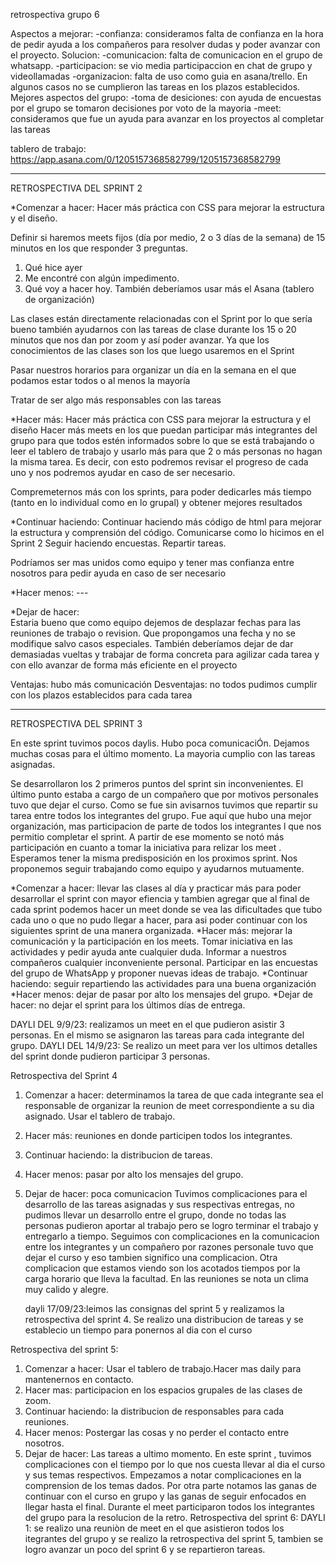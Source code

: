retrospectiva grupo 6

Aspectos a mejorar:
-confianza: consideramos falta de confianza en la hora de pedir ayuda a los compañeros para resolver dudas y poder avanzar con el proyecto. Solucion: 
-comunicacion: falta de comunicacion en el grupo de whatsapp.
-participacion: se vio media participaccion en chat de grupo y videollamadas
-organizacion: falta de uso como guia en asana/trello. En algunos casos no se cumplieron las tareas en los plazos establecidos.
Mejores aspectos del grupo:
-toma de desiciones: con ayuda de encuestas por el grupo se tomaron decisiones por voto de la mayoria
-meet: consideramos que fue un ayuda para avanzar en los proyectos al completar las tareas

tablero de trabajo: https://app.asana.com/0/1205157368582799/1205157368582799

----------------------------------------------------------------------------------------
RETROSPECTIVA DEL SPRINT 2

*Comenzar a hacer:
Hacer más práctica con CSS para mejorar la estructura y el diseño.
 
Definir si haremos meets fijos (día por medio, 2 o 3 días de la semana) de 15 minutos en los que responder 3 preguntas. 
1. Qué hice ayer
2. Me encontré con algún impedimento.
3. Qué voy a hacer hoy.
También deberíamos usar más el Asana (tablero de organización)

Las clases están directamente relacionadas con el Sprint por lo que sería bueno también ayudarnos con las tareas de clase durante los 15 o 20 minutos que nos dan por zoom y así poder avanzar.
Ya que los conocimientos de las clases son los que luego usaremos en el Sprint 

Pasar nuestros horarios para organizar un día en la semana en el que podamos estar todos o al menos la mayoría

Tratar de ser algo más responsables con las tareas

*Hacer más: 
Hacer más práctica con CSS para mejorar la estructura y el diseño
Hacer más meets en los que puedan participar más integrantes del grupo para que todos estén informados sobre lo que se está trabajando o leer el tablero de trabajo y usarlo más para que 2 o más personas no hagan la misma tarea. Es decir, con esto podremos revisar el progreso de cada uno y nos podremos ayudar en caso de ser necesario.

Compremeternos más con los sprints, para poder dedicarles más tiempo (tanto en lo individual como en lo grupal) y obtener mejores resultados

*Continuar haciendo: 
Continuar haciendo más código de html para mejorar la estructura y comprensión del código.
Comunicarse como lo hicimos en el Sprint 2
Seguir haciendo encuestas. Repartir tareas. 

Podríamos ser mas unidos como equipo y tener mas confianza entre nosotros para pedir ayuda en caso de ser necesario

*Hacer menos:  ---


*Dejar de hacer:  
Estaria bueno que como equipo dejemos de desplazar fechas para las reuniones de trabajo o revision. Que propongamos una fecha y no se modifique salvo casos especiales.
También deberíamos dejar de dar demasiadas vueltas y trabajar de forma concreta para agilizar cada tarea y con ello avanzar de forma más eficiente en el proyecto

Ventajas: hubo más comunicación
Desventajas: no todos pudimos cumplir con los plazos establecidos para cada tarea

----------------------------------------------------------------------------------------
RETROSPECTIVA DEL SPRINT 3

En este sprint tuvimos pocos daylis. Hubo poca comunicaciÓn. Dejamos muchas cosas para el último momento. 
La mayoria cumplio con las tareas asignadas. 

Se desarrollaron los 2 primeros puntos del sprint sin inconvenientes. 
El último punto estaba a cargo de un compañero que por motivos personales tuvo que dejar el curso. Como se fue sin avisarnos tuvimos que repartir su tarea entre todos los integrantes del grupo.
Fue aquí que hubo una mejor organización, mas participacion de parte de todos los integrantes l que nos permitio  completar el sprint. A partir de ese momento se notó más participación en cuanto a tomar la iniciativa para relizar los meet . Esperamos tener la misma predisposición en los proximos sprint.
Nos proponemos seguir trabajando como equipo y ayudarnos mutuamente.

*Comenzar a hacer: llevar las clases al día y practicar más para poder desarrollar el sprint con mayor efiencia y tambien agregar que al final de cada sprint podemos hacer un meet donde se vea las dificultades que tubo cada uno o que no pudo llegar a hacer, para asi poder continuar con los siguientes sprint de una manera organizada.
*Hacer más: mejorar la comunicación y la participación en los meets. Tomar iniciativa en las actividades y pedir ayuda ante cualquier duda. Informar a nuestros compañeros cualquier inconveniente personal.
Participar en las encuestas del grupo de WhatsApp y proponer nuevas ideas de trabajo.
*Continuar haciendo: seguir repartiendo las actividades para una buena organización 
*Hacer menos: dejar de pasar por alto los mensajes del grupo.
*Dejar de hacer: no dejar el sprint para los últimos días de entrega.

DAYLI DEL 9/9/23: realizamos un meet en el que pudieron asistir 3 personas. En el mismo se asignaron las tareas para cada integrante del grupo.
DAYLI DEL 14/9/23: Se realizo un meet para ver los ultimos detalles del sprint donde pudieron participar 3 personas.

Retrospectiva del Sprint 4

1. Comenzar a hacer: determinamos la tarea de que cada integrante sea el responsable de organizar la reunion de meet correspondiente a su dia asignado. Usar el tablero de trabajo.
2. Hacer más: reuniones en donde participen todos los integrantes.
3. Continuar haciendo: la distribucion de tareas.
4. Hacer menos: pasar por alto los mensajes del grupo.
5. Dejar de hacer: poca comunicacion
   Tuvimos complicaciones para el desarrollo de las tareas asignadas y sus respectivas entregas, no pudimos llevar un desarrollo entre el grupo, donde no todas las personas pudieron aportar al trabajo pero se logro terminar el trabajo y entregarlo a tiempo. Seguimos con complicaciones en la comunicacion entre los integrantes y un compañero por razones personale tuvo que dejar el curso y eso tambien significo una complicacion. Otra complicacion que estamos viendo son los acotados tiempos por la carga horario que lleva la facultad. En las reuniones se nota un clima muy calido y alegre.

   dayli 17/09/23:leimos las consignas del sprint 5 y realizamos la retrospectiva del sprint 4. Se realizo una distribucion de tareas y se establecio un tiempo para ponernos al dia con el curso

Retrospectiva del sprint 5:
1. Comenzar a hacer: Usar el tablero de trabajo.Hacer mas daily para mantenernos en contacto.
2. Hacer mas: participacion en los espacios grupales de las clases de zoom.
3. Continuar haciendo: la distribucion de responsables para cada reuniones.
4. Hacer menos: Postergar las cosas y no perder el contacto entre nosotros.
5. Dejar de hacer: Las tareas a ultimo momento.
        En este sprint , tuvimos complicaciones con el tiempo por lo que nos cuesta llevar al dia el curso y sus temas respectivos. Empezamos a notar complicaciones en la comprension de los temas dados. Por otra parte notamos las ganas de continuar con el curso en grupo y las ganas de seguir enfocados en llegar hasta el final.
   Durante el meet participaron todos los integrantes del grupo para la resolucion de la retro. 
  Retrospectiva del sprint 6:
  DAYLI 1: se realizo una reuniòn de meet en el que asistieron todos los itegrantes del grupo y se realizo la retrospectiva del  sprint 5, tambien se logro avanzar un poco del sprint 6 y se repartieron tareas.